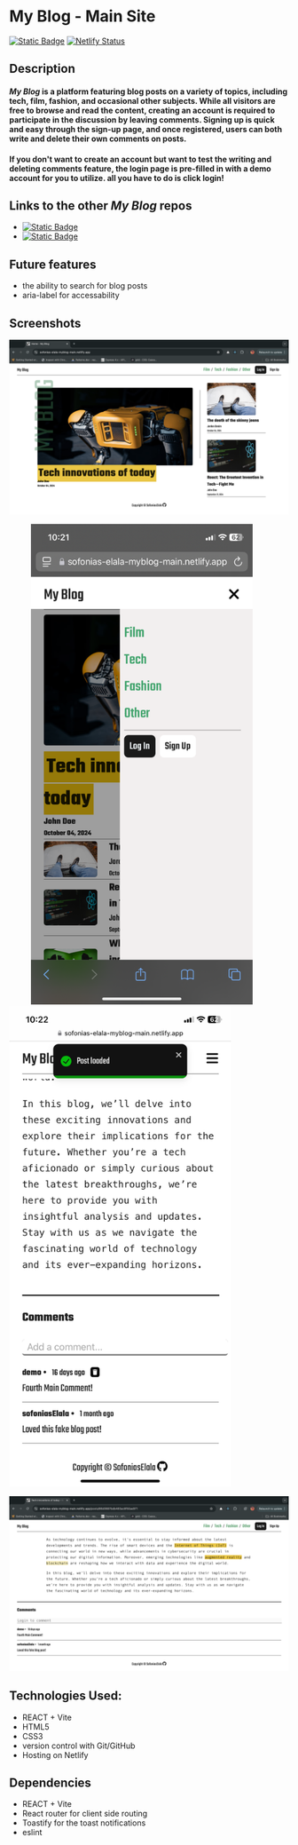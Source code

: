 # My Blog - Main Site

[![Static Badge](https://img.shields.io/badge/Live%20Demo-blue)](https://sofonias-elala-myblog-main.netlify.app/) [![Netlify Status](https://api.netlify.com/api/v1/badges/fee63ebb-b77f-46a3-98d7-5a26500a31e0/deploy-status)](https://app.netlify.com/sites/sofonias-elala-myblog-main/deploys)


## Description
#### ***My Blog*** is a platform featuring blog posts on a variety of topics, including tech, film, fashion, and occasional other subjects. While all visitors are free to browse and read the content, creating an account is required to participate in the discussion by leaving comments. Signing up is quick and easy through the sign-up page, and once registered, users can both write and delete their own comments on posts.
#### If you don't want to create an account but want to test the writing and deleting comments feature, the login page is pre-filled in with a demo account for you to utilize. all you have to do is click login!

## Links to the other ***My Blog*** repos
 * [![Static Badge](https://img.shields.io/badge/Content%20Management%20System-green)](https://github.com/sofoniasElala/blog-content-management-system)
 * [![Static Badge](https://img.shields.io/badge/Rest%20API-green)](https://github.com/sofoniasElala/blog_rest_api)

## Future features
 * the ability to search for blog posts
 * aria-label for accessability

## Screenshots
![Homepage](public/myBlog_main_screenshot_1.png) 

&nbsp;&nbsp;&nbsp;&nbsp;&nbsp;&nbsp;&nbsp;&nbsp;&nbsp;
<img src="public/myBlog_main_mobile_screenshot_3.png" alt="Homepage mobile" width="400"/> 
&nbsp;&nbsp;&nbsp;&nbsp;&nbsp;&nbsp;&nbsp;&nbsp;&nbsp;
<img src="public/myBlog_main_mobile_screenshot_2.png" alt="comment section mobile" width="400"/>

![comment section](public/myBlog_main_screenshot_2.png)


## Technologies Used:
* REACT + Vite
* HTML5
* CSS3
* version control with Git/GitHub
* Hosting on Netlify

## Dependencies
* REACT + Vite
* React router for client side routing
* Toastify for the toast notifications
* eslint